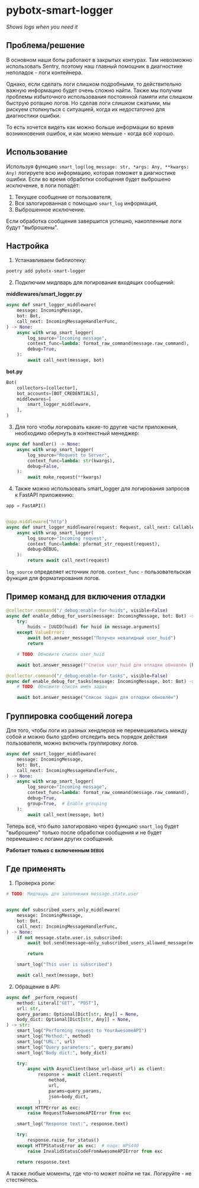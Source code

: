 # pybotx-smart-logger

_Shows logs when you need it_


## Проблема/решение

В основном наши боты работают в закрытых контурах. Там невозможно использовать Sentry,
поэтому наш главный помощник в диагностике неполадок - логи контейнера.

Однако, если сделать логи слишком подробными, то действительно важную информацию будет
очень сложно найти. Также мы получим проблемы избыточного использования постоянной
памяти или слишком быструю ротацию логов. Но сделав логи слишком сжатыми, мы рискуем
столкнуться с ситуацией, когда их недостаточно для диагностики ошибки.

То есть хочется видеть как можно больше информации во время возникновения ошибок, и как
можно меньше - когда всё хорошо.


## Использование

Используя функцию `smart_log(log_message: str, *args: Any, **kwargs: Any)` логируете всю
информацию, которая поможет в диагностике ошибки. Если во время обработки сообщения
будет выброшено исключение, в логи попадёт:

1. Текущее сообщение от пользователя,
2. Вся залогированная с помощью `smart_log` информация,
3. Выброшенное исключение.

Если обработка сообщения завершится успешно, накопленные логи будут "выброшены".

## Настройка

1. Устанавливаем библиотеку:  
```bash
poetry add pybotx-smart-logger
```

2. Подключим мидлварь для логирования входящих сообщений:

**middlewares/smart_logger.py**
```python #logger_init_middleware
async def smart_logger_middleware(
    message: IncomingMessage,
    bot: Bot,
    call_next: IncomingMessageHandlerFunc,
) -> None:
    async with wrap_smart_logger(
        log_source="Incoming message",
        context_func=lambda: format_raw_command(message.raw_command),
        debug=True,
    ):
        await call_next(message, bot)
```

**bot.py**
```python #logger_init_bot
Bot(
    collectors=[collector],
    bot_accounts=[BOT_CREDENTIALS],
    middlewares=[
        smart_logger_middleware,
    ],
)
```
3. Для того чтобы логировать какие-то другие части приложения, необходимо обернуть в контекстный менеджер:
```python #logger_common_use
async def handler() -> None:
    async with wrap_smart_logger(
        log_source="Request to Server",
        context_func=lambda: str(kwargs),
        debug=False,
    ):
        await make_request(**kwargs)
```

4.  Также можно использовать smart_logger для логирования запросов к FastAPI приложению:
```python #logger_fastapi_use
app = FastAPI()


@app.middleware("http")
async def smart_logger_middleware(request: Request, call_next: Callable) -> None:
    async with wrap_smart_logger(
        log_source="Incoming request",
        context_func=lambda: pformat_str_request(request),
        debug=DEBUG,
    ):
        return await call_next(request)
```
`log_source` определяет источник логов. `context_func` - пользовательская функция для форматирования логов.

## Пример команд для включения отладки

```python #logger_debug_enable
@collector.command("/_debug:enable-for-huids", visible=False)
async def enable_debug_for_users(message: IncomingMessage, bot: Bot) -> None:
    try:
        huids = [UUID(huid) for huid in message.arguments]
    except ValueError:
        await bot.answer_message("Получен невалидный user_huid")
        return

    # TODO: Обновите список user_huid

    await bot.answer_message(f"Список user_huid для отладки обновлён {huids}")
```


```python #logger_debug_enable_command
@collector.command("/_debug:enable-for-tasks", visible=False)
async def enable_debug_for_tasks(message: IncomingMessage, bot: Bot) -> None:
    # TODO: Обновите список имён задач

    await bot.answer_message("Список задач для отладки обновлён")
```

## Группировка сообщений логера
Для того, чтобы логи из разных хендлеров не перемешивались между собой 
и можно было удобно отследить весь порядок действия пользователя, можно 
включить группировку логов.

```python #logger_group
async def smart_logger_middleware(
    message: IncomingMessage,
    bot: Bot,
    call_next: IncomingMessageHandlerFunc,
) -> None:
    async with wrap_smart_logger(
        log_source="Incoming message",
        context_func=lambda: format_raw_command(message.raw_command),
        debug=True,
        group=True,  # Enable grouping
    ):
        await call_next(message, bot)
```

Теперь всё, что было залогировано через функцию `smart_log` будет "выброшено" только
после обработки сообщения и не будет перемешано с логами других сообщений.

**Работает только с включенным `DEBUG`**

## Где применять

1. Проверка роли:

```python #logger_check_role
# TODO: Мидлварь для заполнения message.state.user


async def subscribed_users_only_middleware(
    message: IncomingMessage,
    bot: Bot,
    call_next: IncomingMessageHandlerFunc,
) -> None:
    if not message.state.user.is_subscribed:
        await bot.send(message=only_subscribed_users_allowed_message(message))

        return

    smart_log("This user is subscribed")

    await call_next(message, bot)
```

2. Обращение в API:

```python #logger_api_call
async def _perform_request(
    method: Literal["GET", "POST"],
    url: str,
    query_params: Optional[Dict[str, Any]] = None,
    body_dict: Optional[Dict[str, Any]] = None,
) -> str:
    smart_log("Performing request to YourAwesomeAPI")
    smart_log("Method:", method)
    smart_log("URL:", url)
    smart_log("Query parameters:", query_params)
    smart_log("Body dict:", body_dict)

    try:
        async with AsyncClient(base_url=base_url) as client:
            response = await client.request(
                method,
                url,
                params=query_params,
                json=body_dict,
            )
    except HTTPError as exc:
        raise RequestToAwesomeAPIError from exc

    smart_log("Response text:", response.text)

    try:
        response.raise_for_status()
    except HTTPStatusError as exc:  # noqa: WPS440
        raise InvalidStatusCodeFromAwesomeAPIError from exc

    return response.text
```

А также любые моменты, где что-то может пойти не так. Логируйте - не стестяйтесь.
